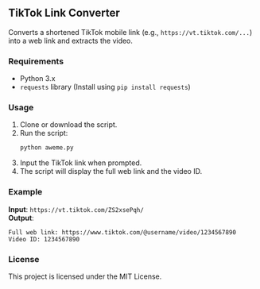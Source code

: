 ## TikTok Link Converter

Converts a shortened TikTok mobile link (e.g., `https://vt.tiktok.com/...`) into a web link and extracts the video.

### Requirements
- Python 3.x
- `requests` library (Install using `pip install requests`)

### Usage
1. Clone or download the script.
2. Run the script:
   ```bash
   python aweme.py
   ```
3. Input the TikTok link when prompted.
4. The script will display the full web link and the video ID.

### Example
**Input**: `https://vt.tiktok.com/ZS2xsePqh/`  
**Output**: 
```
Full web link: https://www.tiktok.com/@username/video/1234567890
Video ID: 1234567890
```

### License
This project is licensed under the MIT License.
